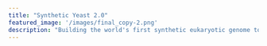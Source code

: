 ```yaml
---
title: "Synthetic Yeast 2.0"
featured_image: '/images/final_copy-2.png'
description: "Building the world's first synthetic eukaryotic genome together"
---
```

